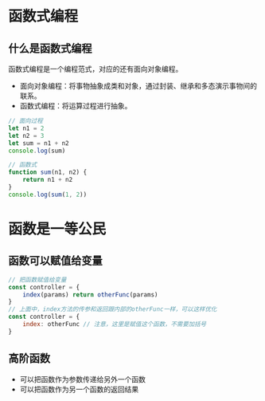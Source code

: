 # 函数式编程

## 什么是函数式编程

函数式编程是一个编程范式，对应的还有面向对象编程。

- 面向对象编程：将事物抽象成类和对象，通过封装、继承和多态演示事物间的联系。
- 函数式编程：将运算过程进行抽象。

```js
// 面向过程
let n1 = 2
let n2 = 3
let sum = n1 + n2
console.log(sum)

// 函数式
function sum(n1, n2) {
    return n1 + n2
}
console.log(sum(1, 2))
```

# 函数是一等公民

## 函数可以赋值给变量

```js
// 把函数赋值给变量
const controller = {
	index(params) return otherFunc(params)
}
// 上面中，index方法的传参和返回跟内部的otherFunc一样，可以这样优化
const controller = {
	index: otherFunc // 注意，这里是赋值这个函数，不需要加括号
}
```

## 高阶函数

- 可以把函数作为参数传递给另外一个函数
- 可以把函数作为另一个函数的返回结果
